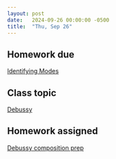 ```yaml
---
layout: post
date:   2024-09-26 00:00:00 -0500
title:  "Thu, Sep 26"
---
```



## Homework due

[Identifying Modes](https://viva.pressbooks.pub/openmusictheory/chapter/diatonic-modes/#assignments)

## Class topic

[Debussy](https://gmuedu-my.sharepoint.com/:b:/g/personal/mlavengo_gmu_edu/EdD-4_aTlUJOrqcxMl169dcBDBBsx5BSSXFsJzGzwW9HIg?e=2H2lHP)

## Homework assigned

[Debussy composition prep](https://gmuedu-my.sharepoint.com/:f:/g/personal/mlavengo_gmu_edu/Ej6qhOulVg1IszRvygbKKiABl2k72jJo9pBraUV4vLtewQ?e=lL7nX8)
